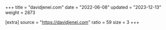 +++
title = "davidjenei.com"
date = "2022-06-08"
updated = "2023-12-13"
weight = 2873

[extra]
source = "https://davidjenei.com"
ratio = 59
size = 3
+++
